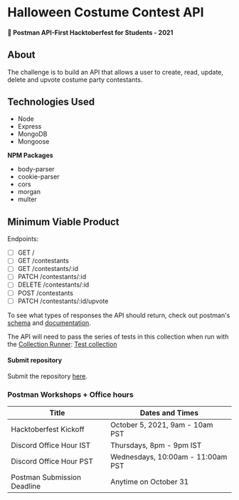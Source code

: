 # Halloween Costume Contest API

#### 🎃 Postman API-First Hacktoberfest for Students - 2021


## About
The challenge is to build an API that allows a user to create, read, update, delete and upvote costume party contestants.

## Technologies Used
- Node
- Express
- MongoDB
- Mongoose

**NPM Packages**
- body-parser
- cookie-parser
- cors
- morgan
- multer

## Minimum Viable Product
Endpoints:
- [ ] GET /
- [ ] GET /contestants
- [ ] GET /contestants/:id
- [ ] PATCH /contestants/:id
- [ ] DELETE /contestants/:id
- [ ] POST /contestants
- [ ] PATCH /contestants/:id/upvote

To see what types of responses the API should return, check out postman's [schema](https://www.postman.com/postman/workspace/postman-hacktoberfest-21/api/b8ee9c39-4eb5-46c0-94e0-d643d9064ba9/version/77aea2ac-8b58-4314-82a6-847b40547c1f?tab=define) and [documentation](https://www.postman.com/postman/workspace/postman-hacktoberfest-21/documentation/15567703-097eb31d-3c5a-4b40-90de-870efc823a94). 

The API will need to pass the series of tests in this collection when run with the [Collection Runner](https://learning.postman.com/docs/running-collections/intro-to-collection-runs/): [Test collection](https://www.postman.com/postman/workspace/postman-hacktoberfest-21/collection/15567703-96f91b20-f497-43aa-a7f9-f1443bdd3a71?ctx=documentation)


#### Submit repository
Submit the repository [here](https://docs.google.com/forms/d/e/1FAIpQLSeg8BVdg3fzuhwgBiM6AXR_NOEKI-w_Q8uG5eBVpfyVZmggXw/viewform). 


### Postman Workshops + Office hours
|Title | Dates and Times |
| ---------| ----------------- |
|Hacktoberfest Kickoff | October 5, 2021, 9am - 10am PST |
| Discord Office Hour IST | Thursdays, 8pm - 9pm IST |
| Discord Office Hour PST | Wednesdays, 10:00am - 11:00am PST |
| Postman Submission Deadline | Anytime on October 31 |



